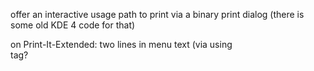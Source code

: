 
offer an interactive usage path to print via a binary print dialog
(there is some old KDE 4 code for that)

on Print-It-Extended:
two lines in menu text (via using <br> tag?
